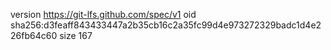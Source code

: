version https://git-lfs.github.com/spec/v1
oid sha256:d3feaff843433447a2b35cb16c2a35fc99d4e973272329badc1d4e226fb64c60
size 167
